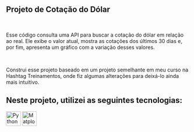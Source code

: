 <h2>Projeto de Cotação do Dólar</h2><br>
<p> Esse código consulta uma API para buscar a cotação do dólar em relação ao real. Ele exibe o valor atual, mostra as cotações dos últimos 30 dias e, por fim, apresenta um gráfico com a variação desses valores. </p><br>
<p> Construi esse projeto baseado em um projeto semelhante em meu curso na Hashtag Treinamentos, onde fiz algumas alterações para deixá-lo ainda mais intuitivo. </p>
<h2>Neste projeto, utilizei as seguintes tecnologias:</h2>
<p align="left">
    <img src="https://cdn.jsdelivr.net/gh/devicons/devicon/icons/python/python-original.svg" alt="Python" width="40" height="40"/>
    <img src="https://cdn.jsdelivr.net/gh/devicons/devicon/icons/matplotlib/matplotlib-original.svg" alt="Matplotlib" width="40" height="40"/>
</p>
